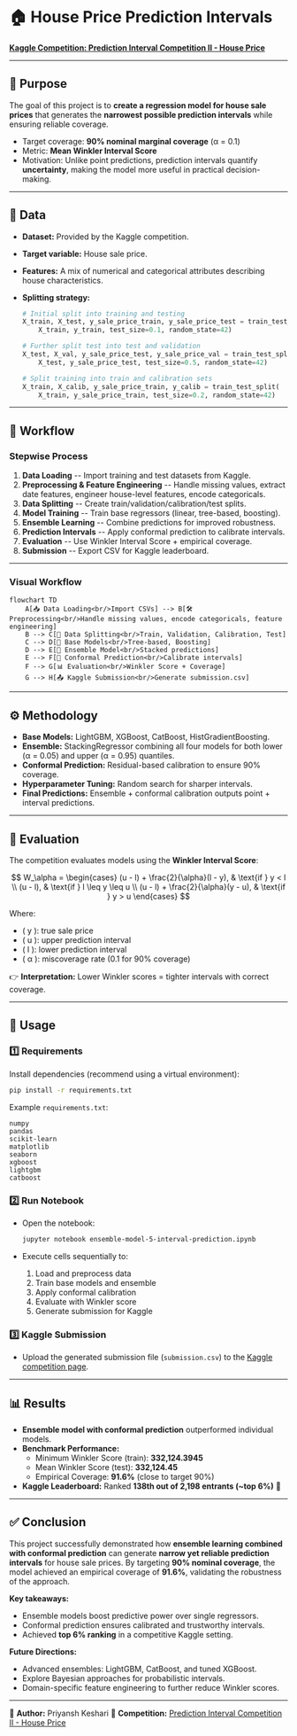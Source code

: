 # 🏠 House Price Prediction Intervals

[**Kaggle Competition: Prediction Interval Competition II - House
Price**](https://www.kaggle.com/competitions/prediction-interval-competition-ii-house-price)

------------------------------------------------------------------------

## 📌 Purpose

The goal of this project is to **create a regression model for house
sale prices** that generates the **narrowest possible prediction
intervals** while ensuring reliable coverage.
- Target coverage: **90% nominal marginal coverage** (α = 0.1)
- Metric: **Mean Winkler Interval Score**
- Motivation: Unlike point predictions, prediction intervals quantify
**uncertainty**, making the model more useful in practical
decision-making.

------------------------------------------------------------------------

## 📂 Data

-   **Dataset:** Provided by the Kaggle competition.

-   **Target variable:** House sale price.

-   **Features:** A mix of numerical and categorical attributes
    describing house characteristics.

-   **Splitting strategy:**

    ``` python
    # Initial split into training and testing
    X_train, X_test, y_sale_price_train, y_sale_price_test = train_test_split(
        X_train, y_train, test_size=0.1, random_state=42)

    # Further split test into test and validation
    X_test, X_val, y_sale_price_test, y_sale_price_val = train_test_split(
        X_test, y_sale_price_test, test_size=0.5, random_state=42)

    # Split training into train and calibration sets
    X_train, X_calib, y_sale_price_train, y_calib = train_test_split(
        X_train, y_sale_price_train, test_size=0.2, random_state=42)
    ```

------------------------------------------------------------------------

## 🔄 Workflow

### Stepwise Process

1.  **Data Loading** -- Import training and test datasets from Kaggle.
2.  **Preprocessing & Feature Engineering** -- Handle missing values,
    extract date features, engineer house-level features, encode
    categoricals.
3.  **Data Splitting** -- Create train/validation/calibration/test
    splits.
4.  **Model Training** -- Train base regressors (linear, tree-based,
    boosting).
5.  **Ensemble Learning** -- Combine predictions for improved
    robustness.
6.  **Prediction Intervals** -- Apply conformal prediction to calibrate
    intervals.
7.  **Evaluation** -- Use Winkler Interval Score + empirical coverage.
8.  **Submission** -- Export CSV for Kaggle leaderboard.

------------------------------------------------------------------------

### Visual Workflow

``` mermaid
flowchart TD
    A[📥 Data Loading<br/>Import CSVs] --> B[🛠 Preprocessing<br/>Handle missing values, encode categoricals, feature engineering]
    B --> C[🔀 Data Splitting<br/>Train, Validation, Calibration, Test]
    C --> D[🤖 Base Models<br/>Tree-based, Boosting]
    D --> E[🧩 Ensemble Model<br/>Stacked predictions]
    E --> F[📏 Conformal Prediction<br/>Calibrate intervals]
    F --> G[📊 Evaluation<br/>Winkler Score + Coverage]
    G --> H[📤 Kaggle Submission<br/>Generate submission.csv]
```

------------------------------------------------------------------------

## ⚙️ Methodology

-   **Base Models:** LightGBM, XGBoost, CatBoost, HistGradientBoosting.
-   **Ensemble:** StackingRegressor combining all four models for both
    lower (α = 0.05) and upper (α = 0.95) quantiles.
-   **Conformal Prediction:** Residual-based calibration to ensure 90%
    coverage.
-   **Hyperparameter Tuning:** Random search for sharper
    intervals.
-   **Final Predictions:** Ensemble + conformal calibration outputs
    point + interval predictions.

------------------------------------------------------------------------

## 📏 Evaluation

The competition evaluates models using the **Winkler Interval Score**:

$$
W_\alpha =
\begin{cases}
(u - l) + \frac{2}{\alpha}(l - y), & \text{if } y < l \\
(u - l), & \text{if } l \leq y \leq u \\
(u - l) + \frac{2}{\alpha}(y - u), & \text{if } y > u
\end{cases}
$$

Where:

- \( y \): true sale price  
- \( u \): upper prediction interval  
- \( l \): lower prediction interval  
- \( α \): miscoverage rate (0.1 for 90% coverage)

👉 **Interpretation:** Lower Winkler scores = tighter intervals with
correct coverage.

------------------------------------------------------------------------

## 🚀 Usage

### 1️⃣ Requirements

Install dependencies (recommend using a virtual environment):

``` bash
pip install -r requirements.txt
```

Example `requirements.txt`:

    numpy
    pandas
    scikit-learn
    matplotlib
    seaborn
    xgboost
    lightgbm
    catboost

### 2️⃣ Run Notebook

-   Open the notebook:

    ``` bash
    jupyter notebook ensemble-model-5-interval-prediction.ipynb
    ```

-   Execute cells sequentially to:

    1.  Load and preprocess data
    2.  Train base models and ensemble
    3.  Apply conformal calibration
    4.  Evaluate with Winkler score
    5.  Generate submission for Kaggle

### 3️⃣ Kaggle Submission

-   Upload the generated submission file (`submission.csv`) to the
    [Kaggle competition
    page](https://www.kaggle.com/competitions/prediction-interval-competition-ii-house-price).

------------------------------------------------------------------------

## 📊 Results

-   **Ensemble model with conformal prediction** outperformed individual
    models.
-   **Benchmark Performance:**
    -   Minimum Winkler Score (train): **332,124.3945**
    -   Mean Winkler Score (test): **332,124.45**
    -   Empirical Coverage: **91.6%** (close to target 90%)
-   **Kaggle Leaderboard:** Ranked **138th out of 2,198 entrants (~top
    6%)** 🎉

------------------------------------------------------------------------

## ✅ Conclusion

This project successfully demonstrated how **ensemble learning combined
with conformal prediction** can generate **narrow yet reliable
prediction intervals** for house sale prices. By targeting **90% nominal
coverage**, the model achieved an empirical coverage of **91.6%**,
validating the robustness of the approach.

**Key takeaways:**
- Ensemble models boost predictive power over single regressors.
- Conformal prediction ensures calibrated and trustworthy intervals.
- Achieved **top 6% ranking** in a competitive Kaggle setting.

**Future Directions:**
- Advanced ensembles: LightGBM, CatBoost, and tuned XGBoost.
- Explore Bayesian approaches for probabilistic intervals.
- Domain-specific feature engineering to further reduce Winkler scores.

------------------------------------------------------------------------

📌 **Author:** Priyansh Keshari
📌 **Competition:** [Prediction Interval Competition II - House
Price](https://www.kaggle.com/competitions/prediction-interval-competition-ii-house-price)
